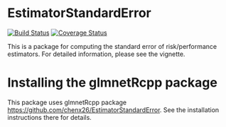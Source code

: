 # EstimatorStandardError
[![Build Status](https://travis-ci.org/chenx26/EstimatorStandardError.svg?branch=master)](https://travis-ci.org/chenx26/EstimatorStandardError)      [![Coverage Status](https://coveralls.io/repos/github/chenx26/EstimatorStandardError/badge.svg?branch=master)](https://coveralls.io/github/chenx26/EstimatorStandardError?branch=master)

This is a package for computing the standard error of risk/performance estimators. For detailed information, please see the vignette.

# Installing the glmnetRcpp package

This package uses glmnetRcpp package https://github.com/chenx26/EstimatorStandardError. See the installation instructions there for details.



